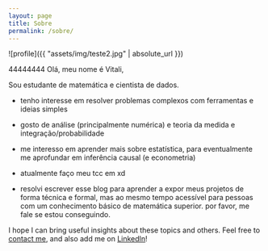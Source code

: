```yaml
---
layout: page
title: Sobre
permalink: /sobre/
---
```


![profile]({{ "assets/img/teste2.jpg" | absolute_url }})

44444444
Olá, meu nome é Vitali,

Sou estudante de matemática e cientista de dados.

- tenho interesse em resolver problemas complexos com ferramentas e ideias simples
- gosto de análise (principalmente numérica) e teoria da medida e integração/probabilidade
- me interesso em aprender mais sobre estatística, para eventualmente me aprofundar em inferência causal (e econometria)
- atualmente faço meu tcc em xd

- resolvi escrever esse blog para aprender a expor meus projetos de forma técnica e formal, mas ao mesmo tempo acessível para pessoas com um conhecimento básico de matemática superior. por favor, me fale se estou conseguindo.

I hope I can bring useful insights about these topics and others. Feel free to [contact me](https://gdmarmerola.github.io/contact), and also add me on [LinkedIn](https://www.linkedin.com/in/gdmarmerola/)! 
